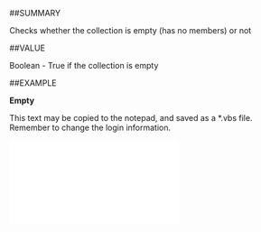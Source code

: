 
##SUMMARY

Checks whether the collection is empty (has no members) or not


##VALUE

Boolean - True if the collection is empty


##EXAMPLE

**Empty**


This text may be copied to the notepad, and saved as a *.vbs file. Remember to change the login information.


![](..\..\Examples\vbs\SOEmails.Empty.vbs.txt)

